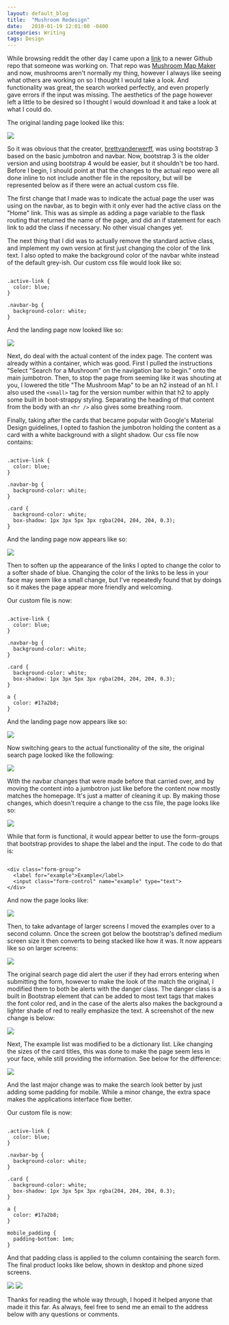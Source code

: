 ```yaml
---
layout: default_blog
title:  "Mushroom Redesign"
date:   2018-01-19 12:01:00 -0400
categories: Writing
tags: Design
---
```


While browsing reddit the other day I came upon a [link](https://www.reddit.com/r/learnpython/comments/7q8qka/i_made_a_rough_draft_of_a_flask_app_that_accepts/) to a newer Github repo that someone was working on. That repo was [Mushroom Map Maker](https://github.com/brettvanderwerff/Mushroom-Map-Maker) and now, mushrooms aren't normally my thing, however I always like seeing what others are working on so I thought I would take a look. And functionality was great, the search worked perfectly, and even properly gave errors if the input was missing. The aesthetics of the page however left a little to be desired so I thought I would download it and take a look at what I could do.

The original landing page looked like this:

<img class="rounded img-fluid shadow" src="/img/post_images/mushroom_starting_image.png">

So it was obvious that the creater, [brettvanderwerff](https://github.com/brettvanderwerff), was using bootstrap 3 based on the basic jumbotron and navbar. Now, bootstrap 3 is the older version and using bootstrap 4 would be easier, but it shouldn't be too hard. Before I begin, I should point at that the changes to the actual repo were all done inline to not include another file in the repository, but will be represented below as if there were an actual custom css file.

The first change that I made was to indicate the actual page the user was using on the navbar, as to begin with it only ever had the active class on the "Home" link. This was as simple as adding a page variable to the flask routing that returned the name of the page, and did an if statement for each link to add the class if necessary. No other visual changes yet.

The next thing that I did was to actually remove the standard active class, and implement my own version at first just changing the color of the link text. I also opted to make the background color of the navbar white instead of the default grey-ish. Our custom css file would look like so:

```

.active-link {
  color: blue;
}

.navbar-bg {
  background-color: white;
}

```

And the landing page now looked like so:

<img class="rounded img-fluid shadow" src="/img/post_images/mushroom_new_navbar.png">

Next, do deal with the actual content of the index page. The content was already within a container, which was good. First I pulled the instructions "Select "Search for a Mushroom" on the navigation bar to begin." onto the main jumbotron. Then, to stop the page from seeming like it was shouting at you, I lowered the title "The Mushroom Map" to be an h2 instead of an h1. I also used the ```<small>``` tag for the version number within that h2 to apply some built in boot-strappy styling. Separating the heading of that content from the body with an ```<hr />``` also gives some breathing room.

Finally, taking after the cards that became popular with Google's Material Design guidelines, I opted to fashion the jumbotron holding the content as a card with a white background with a slight shadow. Our css file now contains:

```

.active-link {
  color: blue;
}

.navbar-bg {
  background-color: white;
}

.card {
  background-color: white;
  box-shadow: 1px 3px 5px 3px rgba(204, 204, 204, 0.3);
}

```

And the landing page now appears like so:

<img class="rounded img-fluid shadow" src="/img/post_images/mushroom_card_index.png">

Then to soften up the appearance of the links I opted to change the color to a softer shade of blue. Changing the color of the links to be less in your face may seem like a small change, but I've repeatedly found that by doings so it makes the page appear more friendly and welcoming.

Our custom file is now:

```

.active-link {
  color: blue;
}

.navbar-bg {
  background-color: white;
}

.card {
  background-color: white;
  box-shadow: 1px 3px 5px 3px rgba(204, 204, 204, 0.3);
}

a {
  color: #17a2b8;
}

```

And the landing page now appears like so:

<img class="rounded img-fluid shadow" src="/img/post_images/mushroom_link_color.png">

Now switching gears to the actual functionality of the site, the original search page looked like the following:

<img class="rounded img-fluid shadow" src="/img/post_images/mushroom_original_search.png">

With the navbar changes that were made before that carried over, and by moving the content into a jumbotron just like before the content now mostly matches the homepage. It's just a matter of cleaning it up. By making those changes, which doesn't require a change to the css file, the page looks like so:

<img class="rounded img-fluid shadow" src="/img/post_images/mushroom_card_search.png">

While that form is functional, it would appear better to use the form-groups that bootstrap provides to shape the label and the input. The code to do that is:

```

<div class="form-group">
  <label for="example">Example</label>
  <input class="form-control" name="example" type="text">
</div>

```

And now the page looks like:

<img class="rounded img-fluid shadow" src="/img/post_images/mushroom_form_groups.png">


Then, to take advantage of larger screens I moved the examples over to a second column. Once the screen got below the bootstrap's defined medium screen size it then converts to being stacked like how it was. It now appears like so on larger screens:

<img class="rounded img-fluid shadow" src="/img/post_images/mushroom_two_column.png">

The original search page did alert the user if they had errors entering when submitting the form, however to make the look of the match the original, I modified them to both be alerts with the danger class. The danger class is a built in Bootstrap element that can be added to most text tags that makes the font color red, and in the case of the alerts also makes the background a lighter shade of red to really emphasize the text. A screenshot of the new change is below:

<img class="rounded img-fluid shadow" src="/img/post_images/mushroom_alerts.png">

Next, The example list was modified to be a dictionary list. Like changing the sizes of the card titles, this was done to make the page seem less in your face, while still providing the information. See below for the difference:

<img class="rounded img-fluid shadow" src="/img/post_images/mushroom_d_list.png">


And the last major change was to make the search look better by just adding some padding for mobile. While a minor change, the extra space makes the applications interface flow better.

Our custom file is now:

```

.active-link {
  color: blue;
}

.navbar-bg {
  background-color: white;
}

.card {
  background-color: white;
  box-shadow: 1px 3px 5px 3px rgba(204, 204, 204, 0.3);
}

a {
  color: #17a2b8;
}

mobile_padding {
  padding-bottom: 1em;
}

```

And that padding class is applied to the column containing the search form. The final product looks like below, shown in desktop and phone sized screens.

<img class="rounded img-fluid shadow" src="/img/post_images/mushroom_final_desk.png">

<img class="rounded img-fluid shadow" src="/img/post_images/mushroom_final_phone.png">

Thanks for reading the whole way through, I hoped it helped anyone that made it this far. As always, feel free to send me an email to the address below with any questions or comments.
